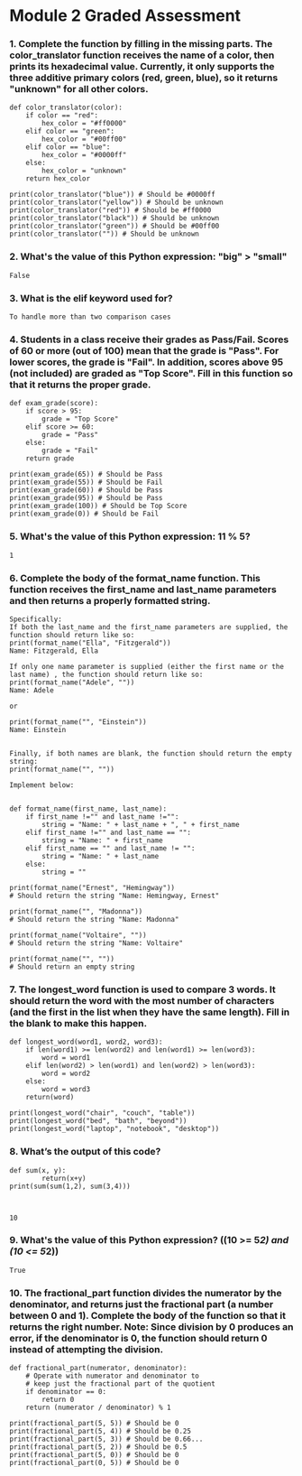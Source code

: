 # Module 2 Graded Assessment

### 1. Complete the function by filling in the missing parts. The color_translator function receives the name of a color, then prints its hexadecimal value. Currently, it only supports the three additive primary colors (red, green, blue), so it returns "unknown" for all other colors.

    def color_translator(color):
        if color == "red":
            hex_color = "#ff0000"
        elif color == "green":
            hex_color = "#00ff00"
        elif color == "blue":
            hex_color = "#0000ff"
        else:
            hex_color = "unknown"
        return hex_color

    print(color_translator("blue")) # Should be #0000ff
    print(color_translator("yellow")) # Should be unknown
    print(color_translator("red")) # Should be #ff0000
    print(color_translator("black")) # Should be unknown
    print(color_translator("green")) # Should be #00ff00
    print(color_translator("")) # Should be unknown


### 2. What's the value of this Python expression: "big" > "small"

    False

### 3. What is the elif keyword used for?

    To handle more than two comparison cases

### 4. Students in a class receive their grades as Pass/Fail. Scores of 60 or more (out of 100) mean that the grade is "Pass". For lower scores, the grade is "Fail". In addition, scores above 95 (not included) are graded as "Top Score". Fill in this function so that it returns the proper grade.

    def exam_grade(score):
        if score > 95:
            grade = "Top Score"
        elif score >= 60:
            grade = "Pass"
        else:
            grade = "Fail"
        return grade

    print(exam_grade(65)) # Should be Pass
    print(exam_grade(55)) # Should be Fail
    print(exam_grade(60)) # Should be Pass
    print(exam_grade(95)) # Should be Pass
    print(exam_grade(100)) # Should be Top Score
    print(exam_grade(0)) # Should be Fail


### 5. What's the value of this Python expression: 11 % 5?

    1

### 6. Complete the body of the format_name function. This function receives the first_name and last_name parameters and then returns a properly formatted string.

    Specifically:
    If both the last_name and the first_name parameters are supplied, the function should return like so:
    print(format_name("Ella", "Fitzgerald"))
    Name: Fitzgerald, Ella

    If only one name parameter is supplied (either the first name or the last name) , the function should return like so:
    print(format_name("Adele", ""))
    Name: Adele

    or

    print(format_name("", "Einstein"))
    Name: Einstein


    Finally, if both names are blank, the function should return the empty string:
    print(format_name("", ""))

    Implement below:


    def format_name(first_name, last_name):
        if first_name !="" and last_name !="":
            string = "Name: " + last_name + ", " + first_name
        elif first_name !="" and last_name == "":
            string = "Name: " + first_name
        elif first_name == "" and last_name != "":
            string = "Name: " + last_name
        else:
            string = ""

    print(format_name("Ernest", "Hemingway"))
    # Should return the string "Name: Hemingway, Ernest"

    print(format_name("", "Madonna"))
    # Should return the string "Name: Madonna"

    print(format_name("Voltaire", ""))
    # Should return the string "Name: Voltaire"

    print(format_name("", ""))
    # Should return an empty string
	
### 7. The longest_word function is used to compare 3 words. It should return the word with the most number of characters (and the first in the list when they have the same length). Fill in the blank to make this happen.

    def longest_word(word1, word2, word3):
        if len(word1) >= len(word2) and len(word1) >= len(word3):
            word = word1
        elif len(word2) > len(word1) and len(word2) > len(word3):
            word = word2
        else:
            word = word3
        return(word)

    print(longest_word("chair", "couch", "table"))
    print(longest_word("bed", "bath", "beyond"))
    print(longest_word("laptop", "notebook", "desktop"))

### 8. What’s the output of this code?
    def sum(x, y):
            return(x+y)
    print(sum(sum(1,2), sum(3,4)))



    10


### 9. What's the value of this Python expression? ((10 >= 5*2) and (10 <= 5*2))

    True

### 10. The fractional_part function divides the numerator by the denominator, and returns just the fractional part (a number between 0 and 1). Complete the body of the function so that it returns the right number. Note: Since division by 0 produces an error, if the denominator is 0, the function should return 0 instead of attempting the division.

    def fractional_part(numerator, denominator):
        # Operate with numerator and denominator to 
        # keep just the fractional part of the quotient
        if denominator == 0:
            return 0
        return (numerator / denominator) % 1

    print(fractional_part(5, 5)) # Should be 0
    print(fractional_part(5, 4)) # Should be 0.25
    print(fractional_part(5, 3)) # Should be 0.66...
    print(fractional_part(5, 2)) # Should be 0.5
    print(fractional_part(5, 0)) # Should be 0
    print(fractional_part(0, 5)) # Should be 0